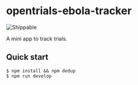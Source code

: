 # opentrials-ebola-tracker

![Shippable](https://img.shields.io/shippable/5604ab341895ca447417f6fe.svg)

A mini app to track trials.

## Quick start

```
$ npm install && npm dedup
$ npm run develop
```
